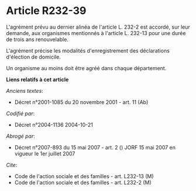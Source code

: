 # Article R232-39

L'agrément prévu au dernier alinéa de l'article L. 232-2 est accordé, sur leur demande, aux organismes mentionnés à l'article
L. 232-13 pour une durée de trois ans renouvelable.

L'agrément précise les modalités d'enregistrement des déclarations d'élection de domicile.

Un organisme au moins doit être agréé dans chaque département.

**Liens relatifs à cet article**

_Anciens textes_:

  - Décret n°2001-1085 du 20 novembre 2001 - art. 11 (Ab)

_Codifié par_:

  - Décret n°2004-1136 2004-10-21

_Abrogé par_:

  - Décret n°2007-893 du 15 mai 2007 - art. 2 () JORF 15 mai 2007 en vigueur le 1er juillet 2007

_Cite_:

  - Code de l'action sociale et des familles - art. L232-13 (M)
  - Code de l'action sociale et des familles - art. L232-2 (M)
